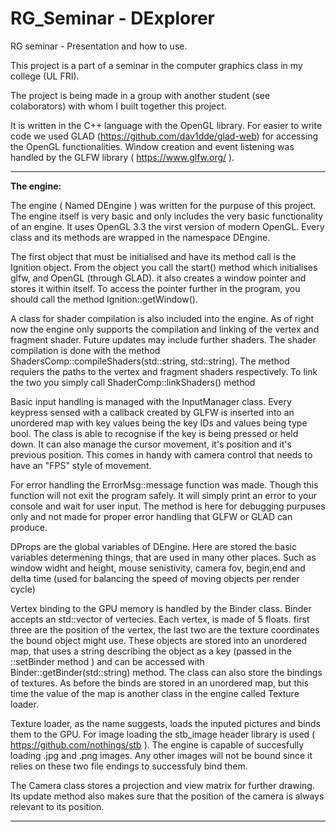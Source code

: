 # RG_Seminar - DExplorer

RG seminar - Presentation and how to use.

This project is a part of a seminar in the computer graphics class in my college (UL FRI).

The project is being made in a group with another student (see colaborators) with whom I built together this project.

It is written in the C++ language with the OpenGL library. For easier to write code we used
GLAD (https://github.com/dav1dde/glad-web) for accessing the OpenGL functionalities. 
Window creation and event listening was handled by the GLFW library ( https://www.glfw.org/ ).

------------------------------------------------------------------------------------------------------------------------------

**The engine:**

The engine  ( Named DEngine ) was written for the purpuse of this project. The engine itself is very basic and only includes the
very basic functionality of an engine. It uses OpenGL 3.3 the virst version of modern OpenGL. Every class and its methods are
wrapped in the namespace DEngine.

The first object that must be initialised and have its method call is the Ignition object. From the object you call the start() 
method which initialises glfw, and OpenGL (through GLAD). it also creates a window pointer and stores it within itself. 
To access the pointer further in the program, you should call the method Ignition::getWindow().

A class for shader compilation is also included into the engine. As of right now the engine only supports the compilation and
linking of the vertex and fragment shader. Future updates may include further shaders. The shader compilation is done with the
method ShadersComp::compileShaders(std::string, std::string). The method requiers the paths to the vertex and fragment shaders
respectively. To link the two you simply call ShaderComp::linkShaders() method

Basic input handling is managed with the InputManager class. Every keypress sensed with a callback created by GLFW is inserted into
an unordered map with key values being the key IDs and values being type bool. The class is able to recognise if the key is being
pressed or held down. It can also manage the cursor movement, it's position and it's previous position. This comes in handy with
camera control that needs to have an "FPS" style of movement.

For error handling the ErrorMsg::message function was made. Though this function will not exit the program safely. It will simply 
print an error to your console and wait for user input. The method is here for debugging purpuses only and not made for proper 
error handling that GLFW or GLAD can produce. 

DProps are the global variables of DEngine. Here are stored the basic variables determening things, that are used in many other
places. Such as window widht and height, mouse senistivity, camera fov, begin,end and delta time (used for balancing the speed
of moving objects per render cycle)

Vertex binding to the GPU memory is handled by the Binder class. Binder accepts an std::vector<float> of vertecies. Each vertex,
is made of 5 floats. first three are the position of the vertex, the last two are the texture coordinates the bound object might
use. These objects are stored into an unordered map, that uses a string describing the object as a key (passed in the ::setBinder
method ) and can be accessed with Binder::getBinder(std::string) method. The class can also store the bindings of textures. 
As before the binds are stored in an unordered map, but this time the value of the map is another class in the engine called
Texture loader.

Texture loader, as the name suggests, loads the inputed pictures and binds them to the GPU. For image loading the stb_image header 
library is used ( https://github.com/nothings/stb ). The engine is capable of succesfully loading .jpg and .png images. Any other
images will not be bound since it relies on these two file endings to successfuly bind them.

The Camera class stores a projection and view matrix for further drawing. Its update method also makes sure that the position
of the camera is always relevant to its position.

-------------------------------------------------------------------------------------------------------------------------------

